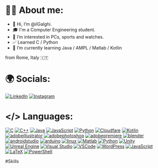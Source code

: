 # 👨‍💻 About me:
- 👋 Hi, I’m @ilGalghi.
- ‍🎓 I'm a Computer Engineering student.
- 👀 I’m interested in PCs, sports and watches.
- ✅ Learned C / Python
- 🌱 I’m currently learning Java / AMPL / Matlab / Kotlin

from Rome, Italy 🇮🇹

# 🌍 Socials:
[![LinkedIn](https://img.shields.io/badge/LinkedIn-0A66C2?logo=linkedin&logoColor=white&style=for-the-badge)](https://www.linkedin.com/in/leonardogalgano/)
[![Instagram](https://img.shields.io/static/v1?message=Instagram&logo=instagram&label=&color=E4405F&logoColor=white&labelColor=&style=for-the-badge)](https://www.instagram.com/ilgalghi)

# </> Languages:
[![C](https://skillicons.dev/icons?i=c)](https://www.iso.org/standard/74528.html)
[![C++](https://skillicons.dev/icons?i=cpp)](https://isocpp.org/)
[![Java](https://skillicons.dev/icons?i=java)](https://www.java.com/)
[![JavaScript](https://skillicons.dev/icons?i=js)](https://developer.mozilla.org/en-US/docs/Web/JavaScript)
[![Python](https://skillicons.dev/icons?i=py)](https://www.python.org/)
[![Cloudfare](https://skillicons.dev/icons?i=cloudflare)](https://www.r-project.org/)
[![Kotlin](https://skillicons.dev/icons?i=kotlin)](https://kotlinlang.org/)
[![adobeillustrator](https://skillicons.dev/icons?i=ai)](https://www.adobe.com/it/products/illustrator.html)
[![adobephotoshop](https://skillicons.dev/icons?i=ps)](https://www.adobe.com/it/products/photoshop.html)
[![adobepremiere](https://skillicons.dev/icons?i=pr)](https://www.adobe.com/it/products/premiere.html)
[![blender](https://skillicons.dev/icons?i=blender)](https://golang.org/)
[![androidstudio](https://skillicons.dev/icons?i=androidstudio)](https://www.scala-lang.org/)
[![arduino](https://skillicons.dev/icons?i=arduino)](https://www.perl.org/)
[![linux](https://skillicons.dev/icons?i=linux)](https://www.rust-lang.org/)
[![Matlab](https://skillicons.dev/icons?i=matlab)](https://www.mathworks.com/products/matlab.html)
[![Python](https://skillicons.dev/icons?i=py)](https://www.python.org/)
[![Unity](https://skillicons.dev/icons?i=unity)](https://unity.com/)
[![Unreal Engine](https://skillicons.dev/icons?i=unreal)](https://www.unrealengine.com/)
[![Visual Studio](https://skillicons.dev/icons?i=visualstudio)](https://visualstudio.microsoft.com/)
[![VSCode](https://skillicons.dev/icons?i=vscode)](https://code.visualstudio.com/)
[![WordPress](https://skillicons.dev/icons?i=wordpress)](https://wordpress.org/)
[![JavaScript](https://skillicons.dev/icons?i=js)](https://developer.mozilla.org/en-US/docs/Web/JavaScript)
[![LaTeX](https://skillicons.dev/icons?i=latex)](https://www.latex-project.org/)
[![PowerShell](https://skillicons.dev/icons?i=powershell)](https://docs.microsoft.com/en-us/powershell/)



#Skills
